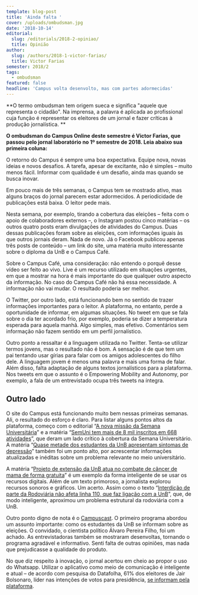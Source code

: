 ```yaml
---
template: blog-post
title: 'Ainda falta '
cover: /uploads/ombudsman.jpg
date: '2018-10-14'
editorial:
  slug: /editorials/2018-2-opiniao/
  title: Opinião
author:
  slug: /authors/2018-1-victor-farias/
  title: Victor Farias
semester: 2018/2
tags:
  - ombudsman
featured: false
headline: 'Campus volta desenvolto, mas com partes adormecidas'
---
```

**O termo ombudsman tem origem sueca e significa "aquele que representa o cidadão". Na imprensa, a palavra é aplicada ao profissional cuja função é representar os eleitores de um jornal e fazer críticas à produção jornalística. **

**O ombudsman do Campus Online deste semestre é Victor Farias, que passou pelo jornal laboratório no 1º semestre de 2018. Leia abaixo sua primeira coluna:**

O retorno do Campus é sempre uma boa expectativa. Equipe nova, novas ideias e novos desafios. A tarefa, apesar de excitante, não é simples – muito menos fácil. Informar com qualidade é um desafio, ainda mas quando se busca inovar.

Em pouco mais de três semanas, o Campus tem se mostrado ativo, mas alguns braços do jornal parecem estar adormecidos. A periodicidade de publicações está baixa. O leitor pede mais.

Nesta semana, por exemplo, tirando a cobertura das eleições – feita com o apoio de colaboradores externos –, o Instagram postou cinco matérias – os outros quatro posts eram divulgações de atividades do Campus. Duas dessas publicações foram sobre as eleições, com informações iguais às que outros jornais deram. Nada de novo. Já o Facebook publicou apenas três posts de conteúdo – um link do site, uma matéria muito interessante sobre o diploma da UnB e o Campus Café.  

Sobre o Campus Café, uma consideração: não entendo o porquê desse vídeo ser feito ao vivo. Live é um recurso utilizado em situações urgentes, em que a mostrar na hora é mais importante do que qualquer outro aspecto da informação. No caso do Campus Café não há essa necessidade. A informação não vai mudar. O resultado poderia ser melhor.

O Twitter, por outro lado, está funcionando bem no sentido de trazer informações importantes para o leitor. A plataforma, no entanto, perde a oportunidade de informar, em algumas situações. No tweet em que se fala sobre o dia ter acordado frio, por exemplo, poderia se dizer a temperatura esperada para aquela manhã. Algo simples, mas efetivo. Comentários sem informação não fazem sentido em um perfil jornalístico.

Outro ponto a ressaltar é a linguagem utilizada no Twitter. Tenta-se utilizar termos jovens, mas o resultado não é bom. A sensação é de que tem um pai tentando usar gírias para falar com os amigos adolescentes do filho dele. A linguagem jovem é menos uma palavra e mais uma forma de falar. Além disso, falta adaptação de alguns textos jornalísticos para a plataforma. Nos tweets em que o assunto é o Empowering Mobility and Autonomy, por exemplo, a fala de um entrevistado ocupa três tweets na íntegra.  

## Outro lado

O site do Campus está funcionando muito bem nessas primeiras semanas. Ali, o resultado do esforço é claro. Para listar alguns pontos altos da plataforma, começo com o editorial “[A nova missão da Semana Universitária](https://campus.fac.unb.br/materias/2018-09-24-editorial-a-nova-missao-da-semana-universitaria/)” e a matéria “[SemUni tem mais de 8 mil inscritos em 668 atividades](https://campus.fac.unb.br/materias/2018-10-05-semuni-tem-mais-de-8-mil-inscritos-em-668-atividades/)”, que deram um lado crítico à cobertura da Semana Universitário. A matéria “[Quase metade dos estudantes da UnB apresentam sintomas de depressão](https://campus.fac.unb.br/materias/2018-09-26-quase-metade-dos-estudantes-da-unb-apresentam-sintomas-de-depressao/)” também foi um ponto alto, por acrescentar informações atualizadas e inéditas sobre um problema relevante no meio universitário.

A matéria “[Projeto de extensão da UnB atua no combate de câncer de mama de forma gratuita](https://campus.fac.unb.br/materias/2018-10-12-outubro-rosa-na-unb/)” é um exemplo da forma inteligente de se usar os recursos digitais. Além de um texto primoroso, a jornalista explorou recursos sonoros e gráficos. Um acerto. Assim como o texto “[Interdição de parte da Rodoviária não afeta linha 110, que faz ligação com a UnB](https://campus.fac.unb.br/materias/2018-10-11-apos-acidente-e-inicial-risco-de-desabamento-parte-da-rodoviaria-e-interditada/)”, que, de modo inteligente, aproximou um problema estrutural da rodoviária com a UnB.

Outro ponto digno de nota é o [Campuscast](https://campus.fac.unb.br/materias/2018-10-02-campuscast-1-como-o-aluno-da-unb-se-informa-sobre-as-eleicoes/). O primeiro programa abordou um assunto importante: como os estudantes da UnB se informam sobre as eleições. O convidado, o cientista político Álvaro Pereira Filho, foi um achado. As entrevistadoras também se mostraram desenvoltas, tornando o programa agradável e informativo. Senti falta de outras opiniões, mas nada que prejudicasse a qualidade do produto.

No que diz respeito à inovação, o jornal acertou em cheio ao propor o uso do Whatsapp. Utilizar o aplicativo como meio de comunicação é inteligente e atual – de acordo com pesquisa do Datafolha, 61% dos eleitores de Jair Bolsonaro, líder nas intenções de votos para presidência, [se informam pela plataforma](https://veja.abril.com.br/politica/datafolha-eleitor-de-bolsonaro-e-o-que-mais-se-informa-por-redes-sociais/).
